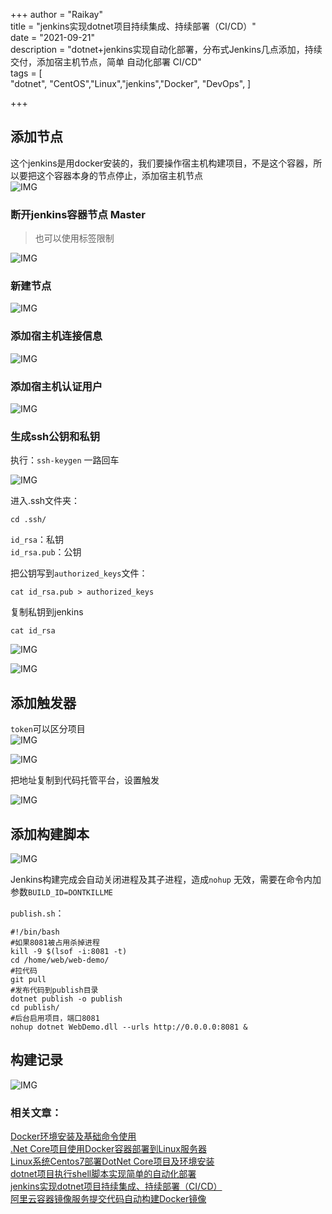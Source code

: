 +++
author = "Raikay"  
title = "jenkins实现dotnet项目持续集成、持续部署（CI/CD）"  
date = "2021-09-21"  
description = "dotnet+jenkins实现自动化部署，分布式Jenkins几点添加，持续交付，添加宿主机节点，简单 自动化部署 CI/CD"  
tags = [  
    "dotnet", "CentOS","Linux","jenkins","Docker", "DevOps", 
]  

+++



## 添加节点
 这个jenkins是用docker安装的，我们要操作宿主机构建项目，不是这个容器，所以要把这个容器本身的节点停止，添加宿主机节点  
![IMG](https://raikay.coding.net/p/code/d/m1/git/raw/master/2021/09/21/20210921231054.png)

### 断开jenkins容器节点 Master 

> 也可以使用标签限制

![IMG](https://raikay.coding.net/p/code/d/m1/git/raw/master/2021/09/21/20210921232006.png)

### 新建节点
![IMG](https://raikay.coding.net/p/code/d/m1/git/raw/master/2021/09/21/20210921230914.png)

### 添加宿主机连接信息
![IMG](https://raikay.coding.net/p/code/d/m1/git/raw/master/2021/09/21/20210921232207.png)

### 添加宿主机认证用户
![IMG](https://raikay.coding.net/p/code/d/m1/git/raw/master/2021/09/21/20210921232421.png)


### 生成ssh公钥和私钥

执行：`ssh-keygen` 一路回车

![IMG](https://raikay.coding.net/p/code/d/m1/git/raw/master/2021/09/22/20210922002426.png)



进入.ssh文件夹：  

```
cd .ssh/
```

`id_rsa`：私钥  
`id_rsa.pub`：公钥  

把公钥写到`authorized_keys`文件：  
```
cat id_rsa.pub > authorized_keys
```

复制私钥到jenkins  

```
cat id_rsa
```

![IMG](https://raikay.coding.net/p/code/d/m1/git/raw/master/2021/09/22/20210922003022.png)

![IMG](https://raikay.coding.net/p/code/d/m1/git/raw/master/2021/09/22/20210922003126.png)

## 添加触发器
`token`可以区分项目  
![IMG](https://raikay.coding.net/p/code/d/m1/git/raw/master/2021/09/21/20210921223033.png)

![IMG](https://raikay.coding.net/p/code/d/m1/git/raw/master/2021/09/21/20210921223102.png)

把地址复制到代码托管平台，设置触发

![IMG](https://raikay.coding.net/p/code/d/m1/git/raw/master/2021/09/22/20210922003438.png)

## 添加构建脚本

![IMG](https://raikay.coding.net/p/code/d/m1/git/raw/master/2021/09/22/20210922183552.png)

Jenkins构建完成会自动关闭进程及其子进程，造成`nohup` 无效，需要在命令内加参数`BUILD_ID=DONTKILLME`

`publish.sh`：

```shell
#!/bin/bash
#如果8081被占用杀掉进程
kill -9 $(lsof -i:8081 -t)
cd /home/web/web-demo/
#拉代码
git pull
#发布代码到publish目录
dotnet publish -o publish
cd publish/
#后台启用项目，端口8081
nohup dotnet WebDemo.dll --urls http://0.0.0.0:8081 &
```
  
## 构建记录

![IMG](https://raikay.coding.net/p/code/d/m1/git/raw/master/2021/09/22/20210922003807.png)

### 相关文章：
[Docker环境安装及基础命令使用](https://blog.raikay.com/post/2020/docker/)  
[.Net Core项目使用Docker容器部署到Linux服务器](https://blog.raikay.com/post/2020/dotnet-docker/)  
[Linux系统Centos7部署DotNet Core项目及环境安装 ](https://blog.raikay.com/post/2019/dotnet-publish/)   
[dotnet项目执行shell脚本实现简单的自动化部署](https://blog.raikay.com/post/dotnet/easy-ci-cd/)  
[jenkins实现dotnet项目持续集成、持续部署（CI/CD）](https://blog.raikay.com/post/dotnet/jenkins/)  
[阿里云容器镜像服务提交代码自动构建Docker镜像](https://blog.raikay.com/post/2020/dotnet-core-aliyun/)  